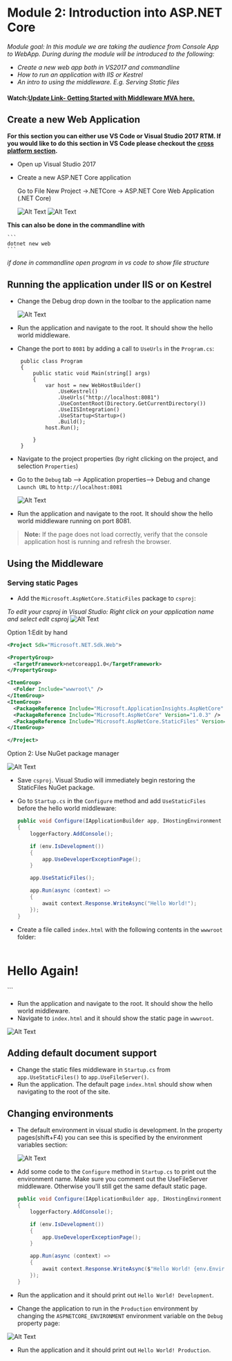  # Module 2: Introduction into ASP.NET Core 

*Module goal: In this module we are taking the audience from Console App to WebApp. During during the module will be introduced to the following:*
- *Create a new web app both in VS2017 and commandline*
- *How to run an application with IIS or Kestrel*
- *An intro to using the middleware. E.g. Serving Static files*

#### Watch:[Update Link- Getting Started with Middleware MVA here.](https://mva.microsoft.com/en-US/training-courses/introduction-to-asp-net-core-1-0-16841?l=yCG2vdE6C_6406218965)
## Create a new Web Application 

**For this section you can either use VS Code or Visual Studio 2017 RTM. If you would like to do this section in VS Code please checkout the [cross platform section](https://github.com/LadyNaggaga/ASP.NETCoreMVA/blob/master/CrossPlatform/IntroductiontoASPNETCore.md).**

- Open up Visual Studio 2017
- Create a new ASP.NET Core application 

    Go to File New Project ->.NETCore -> ASP.NET Core Web Application (.NET Core)

    ![Alt Text](https://github.com/LadyNaggaga/ASP.NETCoreMVA/blob/master/Images/Filenew.png)
    ![Alt Text](https://github.com/LadyNaggaga/ASP.NETCoreMVA/blob/master/Images/Filenew_empty.png)

**This can also be done in the commandline with**
  
    ```
    dotnet new web
    ```
*if done in commandline open program in vs code to show file structure*
     
## Running the application under IIS or on Kestrel 
- Change the Debug drop down in the toolbar to the application name

    ![Alt Text](https://github.com/LadyNaggaga/ASP.NETCoreMVA/blob/master/Images/run-with-kestrel.png)

- Run the application and navigate to the root. It should show the hello world middleware.
- Change the port to `8081` by adding a call to `UseUrls` in the `Program.cs`:

   ```
    public class Program
    {
        public static void Main(string[] args)
        {
            var host = new WebHostBuilder()
                .UseKestrel()
                .UseUrls("http://localhost:8081")
                .UseContentRoot(Directory.GetCurrentDirectory())
                .UseIISIntegration()
                .UseStartup<Startup>()
                .Build();
            host.Run();

        }
    }
   ```
- Navigate to the project properties (by right clicking on the project, and selection `Properties`)
- Go to the `Debug` tab --> Application properties--> Debug and change `Launch URL` to `http://localhost:8081`
     
    ![Alt Text](https://github.com/LadyNaggaga/ASP.NETCoreMVA/blob/master/Images/ChangePorts.png)
   
- Run the application and navigate to the root. It should show the hello world middleware running on port 8081.

> **Note:** If the page does not load correctly, verify that the console application host is running and refresh the browser.

## Using the Middleware

### Serving static Pages
- Add the `Microsoft.AspNetCore.StaticFiles` package to `csproj`: 

*To edit your csproj in Visual Studio: Right click on your application name and select edit csproj*
![Alt Text](https://github.com/LadyNaggaga/ASP.NETCoreMVA/blob/master/Images/editcsproj.png)

Option 1:Edit by hand 
  ```XML
 <Project Sdk="Microsoft.NET.Sdk.Web">

  <PropertyGroup>
    <TargetFramework>netcoreapp1.0</TargetFramework>
  </PropertyGroup>

  <ItemGroup>
    <Folder Include="wwwroot\" />
  </ItemGroup>
  <ItemGroup>
    <PackageReference Include="Microsoft.ApplicationInsights.AspNetCore" Version="2.0.0" />
    <PackageReference Include="Microsoft.AspNetCore" Version="1.0.3" />
    <PackageReference Include="Microsoft.AspNetCore.StaticFiles" Version="1.1.0" />
  </ItemGroup>

</Project>
  ```
  Option 2: Use NuGet package manager
  
  ![Alt Text](https://github.com/LadyNaggaga/ASP.NETCoreMVA/blob/master/Images/nugetUI.png)
- Save `csproj`. Visual Studio will immediately begin restoring the StaticFiles NuGet package.

- Go to `Startup.cs` in the `Configure` method and add `UseStaticFiles` before the hello world middleware:

  ```C#
  public void Configure(IApplicationBuilder app, IHostingEnvironment env, ILoggerFactory loggerFactory)
  {
      loggerFactory.AddConsole();

      if (env.IsDevelopment())
      {
          app.UseDeveloperExceptionPage();
      }

      app.UseStaticFiles();

      app.Run(async (context) =>
      {
          await context.Response.WriteAsync("Hello World!");
      });
  }

- Create a file called `index.html` with the following contents in the `wwwroot` folder:


  ```html
<!DOCTYPE html>
<html>
<head>
    <meta charset="utf-8" />
    <title></title>
</head>
<body>
    <h1> Hello Again!</h1>
</body>
</html>
  ```

- Run the application and navigate to the root. It should show the hello world middleware.
- Navigate to `index.html` and it should show the static page in `wwwroot`.

![Alt Text](https://github.com/LadyNaggaga/ASP.NETCoreMVA/blob/master/Images/helloagain.PNG)

## Adding default document support

- Change the static files middleware in `Startup.cs` from `app.UseStaticFiles()` to `app.UseFileServer()`.
- Run the application. The default page `index.html` should show when navigating to the root of the site.

## Changing environments

- The default environment in visual studio is development. In the property pages(shift+F4) you can see this is specified by the environment variables section:

  ![Alt Text](https://github.com/LadyNaggaga/ASP.NETCoreMVA/blob/master/Images/Env_Var.PNG)

- Add some code to the `Configure` method in `Startup.cs` to print out the environment name. Make sure you comment out the UseFileServer middleware. Otherwise you'll still get the same default static page.

  ```C#
  public void Configure(IApplicationBuilder app, IHostingEnvironment env, ILoggerFactory loggerFactory)
  {
      loggerFactory.AddConsole();

      if (env.IsDevelopment())
      {
          app.UseDeveloperExceptionPage();
      }

      app.Run(async (context) =>
      {
          await context.Response.WriteAsync($"Hello World! {env.EnvironmentName}");
      });
  }
  ```

- Run the application and it should print out `Hello World! Development`. 
- Change the application to run in the `Production` environment by changing the `ASPNETCORE_ENVIRONMENT` environment variable on the `Debug` property page:
 
![Alt Text](https://github.com/LadyNaggaga/ASP.NETCoreMVA/blob/master/Images/Env_Var_Prd.PNG)

- Run the application and it should print out `Hello World! Production`.

